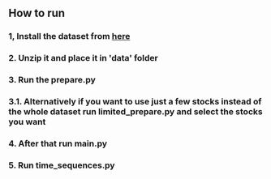 ## How to run

### 1, Install the dataset from [here](https://www.kaggle.com/datasets/jacksoncrow/stock-market-dataset)

### 2. Unzip it and place it in 'data' folder

### 3. Run the prepare.py

### 3.1. Alternatively if you want to use just a few stocks instead of the whole dataset run limited_prepare.py and select the stocks you want

### 4. After that run main.py

### 5. Run time_sequences.py

